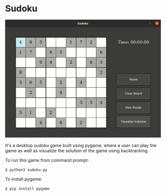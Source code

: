 # Sudoku

<p align="center" width="100%">
	<img src="https://github.com/rht20/sudoku/blob/main/sudoku.gif" />
</p>

It's a desktop sudoku game built using pygame, where a user can play the game as well as visualize the solution of the game using backtracking.

To run this game from command prompt:  
```
$ python3 sudoku.py
```
To install pygame:
```
$ pip install pygame
```
